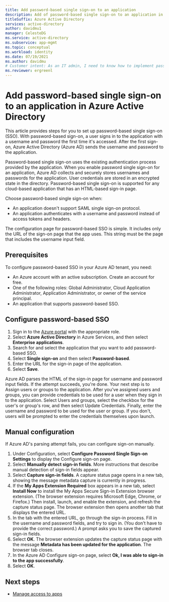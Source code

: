 ```yaml
---
title: Add password-based single sign-on to an application
description: Add of password-based single sign-on to an application in Azure Active Directory.
titleSuffix: Azure Active Directory
services: active-directory
author: davidmu1
manager: CelesteDG
ms.service: active-directory
ms.subservice: app-mgmt
ms.topic: conceptual
ms.workload: identity
ms.date: 07/19/2021
ms.author: davidmu
# Customer intent: As an IT admin, I need to know how to implement password-based single sign-on in Azure Active Directory.
ms.reviewer: ergreenl
---
```


# Add password-based single sign-on to an application in Azure Active Directory

This article provides steps for you to set up password-based single sign-on (SSO). With password-based sign-on, a user signs in to the application with a username and password the first time it's accessed. After the first sign-on, Azure Active Directory (Azure AD) sends the username and password to the application. 

Password-based single sign-on uses the existing authentication process provided by the application. When you enable password single sign-on for an application, Azure AD collects and securely stores usernames and passwords for the application. User credentials are stored in an encrypted state in the directory. Password-based single sign-on is supported for any cloud-based application that has an HTML-based sign-in page.

Choose password-based single sign-on when:
-	An application doesn't support SAML single sign-on protocol.
-	An application authenticates with a username and password instead of access tokens and headers.

The configuration page for password-based SSO is simple. It includes only the URL of the sign-on page that the app uses. This string must be the page that includes the username input field.

## Prerequisites

To configure password-based SSO in your Azure AD tenant, you need:
-	An Azure account with an active subscription. Create an account for free.
-	One of the following roles: Global Administrator, Cloud Application Administrator, Application Administrator, or owner of the service principal.
-	An application that supports password-based SSO.

## Configure password-based SSO

1.	Sign in to the [Azure portal](https://portal.azure.com) with the appropriate role.
2.	Select **Azure Active Directory** in Azure Services, and then select **Enterprise applications**.
3.	Search for and select the application that you want to add password-based SSO.
4.	Select **Single sign-on** and then select **Password-based**.
5.	Enter the URL for the sign-in page of the application.
6.	Select **Save**. 

Azure AD parses the HTML of the sign-in page for username and password input fields. If the attempt succeeds, you're done. Your next step is to Assign users or groups to the application. After you've assigned users and groups, you can provide credentials to be used for a user when they sign in to the application. Select Users and groups, select the checkbox for the user's or group's row, and then select Update Credentials. Finally, enter the username and password to be used for the user or group. If you don't, users will be prompted to enter the credentials themselves upon launch.

## Manual configuration

If Azure AD's parsing attempt fails, you can configure sign-on manually.

1. Under <application name> Configuration, select **Configure <application name> Password Single Sign-on Settings** to display the Configure sign-on page.
2. Select **Manually detect sign-in fields**. More instructions that describe manual detection of sign-in fields appear.
3. Select **Capture sign-in fields**. A capture status page opens in a new tab, showing the message metadata capture is currently in progress.
4. If the **My Apps Extension Required** box appears in a new tab, select **Install Now** to install the My Apps Secure Sign-in Extension browser extension. (The browser extension requires Microsoft Edge, Chrome, or Firefox.) Then install, launch, and enable the extension, and refresh the capture status page. The browser extension then opens another tab that displays the entered URL.
5. In the tab with the entered URL, go through the sign-in process. Fill in the username and password fields, and try to sign in. (You don't have to provide the correct password.) A prompt asks you to save the captured sign-in fields.
6. Select **OK**. The browser extension updates the capture status page with the message **Metadata has been updated for the application**. The browser tab closes.
7. In the Azure AD Configure sign-on page, select **Ok, I was able to sign-in to the app successfully**.
8. Select **OK**.

## Next steps

- [Manage access to apps](what-is-access-management.md)
